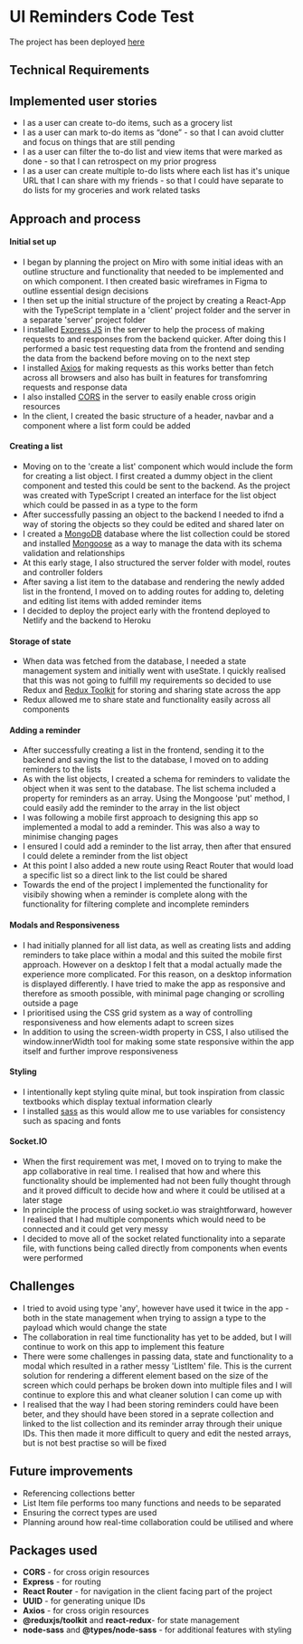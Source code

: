 # UI Reminders Code Test

The project has been deployed [here](https://ui-reminders.netlify.app/)

## Technical Requirements

## Implemented user stories

- ​I as a user can create to-do items, such as a grocery list
- I as a user can mark to-do items as “done” - so that I can avoid clutter and focus on things that are still pending
- I as a user can filter the to-do list and view items that were marked as done - so that I can retrospect on my prior progress
- I as a user can create multiple to-do lists where each list has it's unique URL that I can share with my friends - so that I could have separate to do lists for my groceries and work related tasks

## Approach and process

#### Initial set up

- I began by planning the project on Miro with some initial ideas with an outline structure and functionality that needed to be implemented and on which component. I then created basic wireframes in Figma to outline essential design decisions
- I then set up the initial structure of the project by creating a React-App with the TypeScript template in a 'client' project folder and the server in a separate 'server' project folder
- I installed [Express JS](https://expressjs.com/) in the server to help the process of making requests to and responses from the backend quicker. After doing this I performed a basic test requesting data from the frontend and sending the data from the backend before moving on to the next step
- I installed [Axios](https://axios-http.com/docs/intro) for making requests as this works better than fetch across all browsers and also has built in features for transfomring requests and response data
- I also installed [CORS](https://www.npmjs.com/package/cors) in the server to easily enable cross origin resources
- In the client, I created the basic structure of a header, navbar and a component where a list form could be added

#### Creating a list

- Moving on to the 'create a list' component which would include the form for creating a list object. I first created a dummy object in the client component and tested this could be sent to the backend. As the project was created with TypeScript I created an interface for the list object which could be passed in as a type to the form
- After successfully passing an object to the backend I needed to ifnd a way of storing the objects so they could be edited and shared later on
- I created a [MongoDB](https://www.mongodb.com/) database where the list collection could be stored and installed [Mongoose](https://mongoosejs.com/docs/) as a way to manage the data with its schema validation and relationships
- At this early stage, I also structured the server folder with model, routes and controller folders
- After saving a list item to the database and rendering the newly added list in the frontend, I moved on to adding routes for adding to, deleting and editing list items with added reminder items
- I decided to deploy the project early with the frontend deployed to Netlify and the backend to Heroku

#### Storage of state

- When data was fetched from the database, I needed a state management system and initially went with useState. I quickly realised that this was not going to fulfill my requirements so decided to use Redux and [Redux Toolkit](https://redux-toolkit.js.org/) for storing and sharing state across the app
- Redux allowed me to share state and functionality easily across all components

#### Adding a reminder

- After successfully creating a list in the frontend, sending it to the backend and saving the list to the database, I moved on to adding reminders to the lists
- As with the list objects, I created a schema for reminders to validate the object when it was sent to the database. The list schema included a property for reminders as an array. Using the Mongoose 'put' method, I could easily add the reminder to the array in the list object
- I was following a mobile first approach to designing this app so implemented a modal to add a reminder. This was also a way to minimise changing pages
- I ensured I could add a reminder to the list array, then after that ensured I could delete a reminder from the list object
- At this point I also added a new route using React Router that would load a specific list so a direct link to the list could be shared
- Towards the end of the project I implemented the functionality for visibily showing when a reminder is complete along with the functionality for filtering complete and incomplete reminders

#### Modals and Responsiveness

- I had initially planned for all list data, as well as creating lists and adding reminders to take place within a modal and this suited the mobile first approach. However on a desktop I felt that a modal actually made the experience more complicated. For this reason, on a desktop information is displayed differently. I have tried to make the app as responsive and therefore as smooth possible, with minimal page changing or scrolling outside a page
- I prioritised using the CSS grid system as a way of controlling responsiveness and how elements adapt to screen sizes
- In addition to using the screen-width property in CSS, I also utilised the window.innerWidth tool for making some state responsive within the app itself and further improve responsiveness

#### Styling

- I intentionally kept styling quite minal, but took inspiration from classic textbooks which display textual information clearly
- I installed [sass](https://sass-lang.com/) as this would allow me to use variables for consistency such as spacing and fonts

#### Socket.IO

- When the first requirement was met, I moved on to trying to make the app collaborative in real time. I realised that how and where this functionality should be implemented had not been fully thought through and it proved difficult to decide how and where it could be utilised at a later stage
- In principle the process of using socket.io was straightforward, however I realised that I had multiple components which would need to be connected and it could get very messy
- I decided to move all of the socket related functionality into a separate file, with functions being called directly from components when events were performed

## Challenges

- I tried to avoid using type 'any', however have used it twice in the app - both in the state management when trying to assign a type to the payload which would change the state
- The collaboration in real time functionality has yet to be added, but I will continue to work on this app to implement this feature
- There were some challenges in passing data, state and functionality to a modal which resulted in a rather messy 'ListItem' file. This is the current solution for rendering a different element based on the size of the screen which could perhaps be broken down into multiple files and I will continue to explore this and what cleaner solution I can come up with
- I realised that the way I had been storing reminders could have been beter, and they should have been stored in a seprate collection and linked to the list collection and its reminder array through their unique IDs. This then made it more difficult to query and edit the nested arrays, but is not best practise so will be fixed

## Future improvements

- Referencing collections better
- List Item file performs too many functions and needs to be separated
- Ensuring the correct types are used
- Planning around how real-time collaboration could be utilised and where

## Packages used

- **CORS** - for cross origin resources
- **Express** - for routing
- **React Router** - for navigation in the client facing part of the project
- **UUID** - for generating unique IDs
- **Axios** - for cross origin resources
- **@reduxjs/toolkit** and **react-redux**- for state management
- **node-sass** and **@types/node-sass** - for additional features with styling
